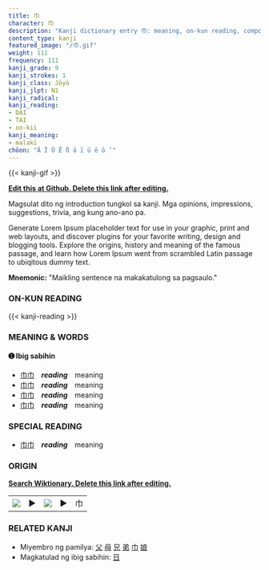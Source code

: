 ```yaml
---
title: 巾
character: 巾
description: "Kanji dictionary entry 巾: meaning, on-kun reading, compounds, origin, related kanji"
content_type: kanji
featured_image: "/巾.gif"
weight: 111
frequency: 111
kanji_grade: 9
kanji_strokes: 1
kanji_class: Jōyō
kanji_jlpt: N1
kanji_radical: 
kanji_reading: 
- DAI
- TAI
- oo-kii
kanji_meaning:
- malaki
chōon: "Ā Ī Ū Ē Ō ā ī ū ē ō ’"
---
```

[//]: # (Don't edit the line below. Kanji animated GIF code is automatically generated.)
{{< kanji-gif >}}

[//]: # (Edit below this line.)

**[Edit this at Github. Delete this link after editing.](https://github.com/tim0g/tim/tree/main/content/kanji/巾/index.md)**

Magsulat dito ng introduction tungkol sa kanji. Mga opinions, impressions, suggestions, trivia, ang kung ano-ano pa.

Generate Lorem Ipsum placeholder text for use in your graphic, print and web layouts, and discover plugins for your favorite writing, design and blogging tools. Explore the origins, history and meaning of the famous passage, and learn how Lorem Ipsum went from scrambled Latin passage to ubiqitous dummy text.
 
**Mnemonic:** "Maikling sentence na makakatulong sa pagsaulo."

### ON-KUN READING

[//]: # (Don't edit the line below. ON-KUN READING code is automatically generated.)
{{< kanji-reading >}}

### MEANING & WORDS

#### ➊ **Ibig sabihin**
  - [巾](../巾)[巾](../巾)　***reading***　meaning
  - [巾](../巾)[巾](../巾)　***reading***　meaning
  - [巾](../巾)[巾](../巾)　***reading***　meaning
  - [巾](../巾)[巾](../巾)　***reading***　meaning

### SPECIAL READING
  - [巾](../巾)[巾](../巾)　***reading***　meaning

### ORIGIN

**[Search Wiktionary. Delete this link after editing.](https://wiktionary.org/wiki/巾)**
<table class="kanji-table"><tr><td>
<img src="60px-巾-bronze.svg.png">
</td><td>▶</td><td>
<img src="60px-巾-oracle.svg.png">
</td><td>▶</td>
<td class="kanji-origin">巾</td>
</tr></table>

### RELATED KANJI
- Miyembro ng pamilya: [父](../父) [母](../母) [兄](../兄) [弟](../弟) [巾](../巾) [娘](../娘)
- Magkatulad ng ibig sabihin: [日](../日)
